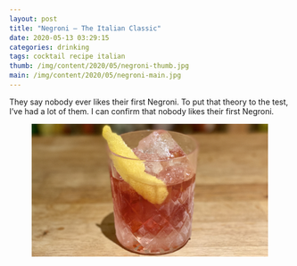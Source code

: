 ```yaml
---
layout: post
title: "Negroni – The Italian Classic"
date: 2020-05-13 03:29:15
categories: drinking
tags: cocktail recipe italian
thumb: /img/content/2020/05/negroni-thumb.jpg
main: /img/content/2020/05/negroni-main.jpg
---
```


They say nobody ever likes their first Negroni. To put that theory to the test,
I’ve had a lot of them. I can confirm that nobody likes their first Negroni.

<!--more-->

<figure>
  <img src="/img/content/2020/05/negroni-main.jpg" alt="">
  <figcaption></figcaption>
</figure>
